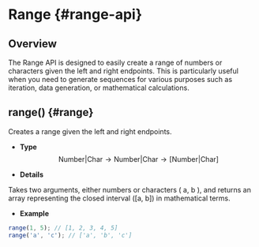 # Range {#range-api}

## Overview

The Range API is designed to easily create a range of numbers or characters given the left and right endpoints. This is particularly useful when you need to generate sequences for various purposes such as iteration, data generation, or mathematical calculations.

## range() {#range}

Creates a range given the left and right endpoints.

- **Type**
$$
\text{Number|Char} \to \text{Number|Char} \to [\text{Number|Char}]
$$

- **Details**

Takes two arguments, either numbers or characters \( a, b \), and returns an array representing the closed interval \([a, b]\) in mathematical terms.

- **Example**

```js
range(1, 5); // [1, 2, 3, 4, 5]
range('a', 'c'); // ['a', 'b', 'c']
```
